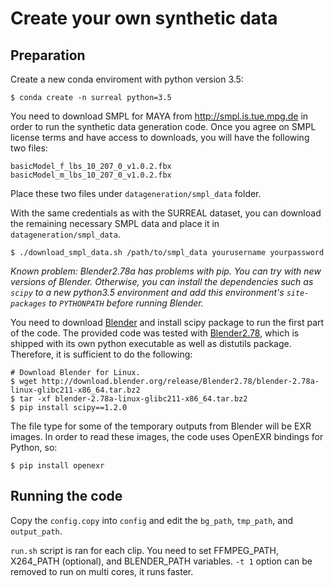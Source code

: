 # Create your own synthetic data #

## Preparation ##

<!-- Create the conda enviroment. -->
Create a new conda enviroment with python version 3.5: 
``` shell
$ conda create -n surreal python=3.5
```

<!-- Set the SMPL data. -->
You need to download SMPL for MAYA from http://smpl.is.tue.mpg.de in order to run the synthetic data generation code. Once you agree on SMPL license terms and have access to downloads, you will have the following two files:
``` shell
basicModel_f_lbs_10_207_0_v1.0.2.fbx
basicModel_m_lbs_10_207_0_v1.0.2.fbx
```

Place these two files under `datageneration/smpl_data` folder.

With the same credentials as with the SURREAL dataset, you can download the remaining necessary SMPL data and place it in `datageneration/smpl_data`.
``` shell
$ ./download_smpl_data.sh /path/to/smpl_data yourusername yourpassword
```

<!-- Set Blender. -->
*Known problem: Blender2.78a has problems with pip. You can try with new versions of Blender. Otherwise, you can install the dependencies such as `scipy` to a new python3.5 environment and add this environment's `site-packages` to `PYTHONPATH` before running Blender.*

You need to download [Blender](http://download.blender.org/release/) and install scipy package to run the first part of the code. The provided code was tested with [Blender2.78](http://download.blender.org/release/Blender2.78/blender-2.78a-linux-glibc211-x86_64.tar.bz2), which is shipped with its own python executable as well as distutils package. Therefore, it is sufficient to do the following:
``` shell
# Download Blender for Linux.
$ wget http://download.blender.org/release/Blender2.78/blender-2.78a-linux-glibc211-x86_64.tar.bz2
$ tar -xf blender-2.78a-linux-glibc211-x86_64.tar.bz2
$ pip install scipy==1.2.0
```

The file type for some of the temporary outputs from Blender will be EXR images. In order to read these images, the code uses OpenEXR bindings for Python, so:
<!-- Set OpenEXR. -->
``` shell
$ pip install openexr
```

## Running the code ##
Copy the `config.copy` into `config` and edit the `bg_path`, `tmp_path`, and `output_path`.

`run.sh` script is ran for each clip. You need to set FFMPEG_PATH, X264_PATH (optional), and BLENDER_PATH variables. `-t 1` option can be removed to run on multi cores, it runs faster.
